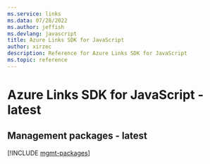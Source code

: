 ```yaml
---
ms.service: links
ms.data: 07/28/2022
ms.author: jeffish
ms.devlang: javascript
title: Azure Links SDK for JavaScript
author: xirzec
description: Reference for Azure Links SDK for JavaScript
ms.topic: reference
---
```

# Azure Links SDK for JavaScript - latest

## Management packages - latest
[!INCLUDE [mgmt-packages](links-mgmt-index.md)]